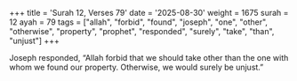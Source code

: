 +++
title = 'Surah 12, Verses 79'
date = '2025-08-30'
weight = 1675
surah = 12
ayah = 79
tags = ["allah", "forbid", "found", "joseph", "one", "other", "otherwise", "property", "prophet", "responded", "surely", "take", "than", "unjust"]
+++

Joseph responded, “Allah forbid that we should take other than the one with whom we found our property. Otherwise, we would surely be unjust.”